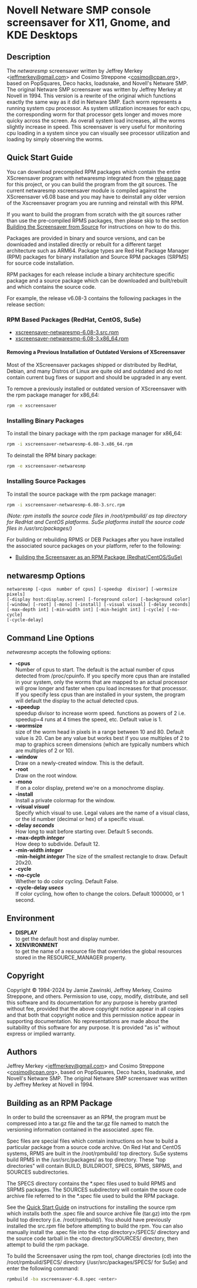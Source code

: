 # Novell Netware SMP console screensaver for X11, Gnome, and KDE Desktops

## Description

The _netwaresmp_ screensaver written by Jeffrey Merkey &lt;jeffmerkey@gmail.com&gt; and Cosimo Streppone &lt;cosimo@cpan.org&gt;, based on PopSquares, Deco hacks, loadsnake, and Novell's Netware SMP.  The original Netware SMP screensaver was written by Jeffrey Merkey at Novell in 1994.  This version is a rewrite of the original which functions exactly the same way as it did in Netware SMP.  Each worm represents a running system cpu processor.  As system utilization increases for each cpu, the corresponding worm for that processor gets longer and moves more quicky across the screen.  As overall system load increases, all the worms slightly increase in speed.  This screensaver is very useful for monitoring cpu loading in a system since you can visually see processor utilization and loading by simply observing the worms. 

## Quick Start Guide

You can download precompiled RPM packages which contain the entire XScreensaver program with netwaresmp integrated from
the [release page](https://github.com/jeffmerkey/netware-xscreensaver/releases) for this project, or you can build the 
program from the git sources.  The current netwaresmp xscreensaver module is compiled against the XScreensaver v6.08 base 
and you may have to deinstall any older version of the Xscreensaver program you are running and reinstall with this RPM.  

If you want to build the program from scratch with the git sources rather than use the pre-compiled RPMS packages, then please skip to the section [Building the Screensaver from Source](#building-the-screensaver-from-source) for instructions on how to do this. 
 
Packages are provided in binary and source versions, and can be downloaded and 
installed directly or rebuilt for a different target architecture such as ARM64. Package types are Red Hat Package Manager (RPM) packages for binary installation and Source RPM packages (SRPMS) for source code installation.  

RPM packages for each release include a binary architecture specific package
and a source package which can be downloaded and built/rebuilt and which contains the source code.

For example, the release v6.08-3 contains the following packages in the release section:

### **RPM Based Packages (RedHat, CentOS, SuSe)**

- [xscreensaver-netwaresmp-6.08-3.src.rpm](https://github.com/jeffmerkey/netware-xscreensaver/releases/download/v6.08-3/xscreensaver-netwaresmp-6.08-3.src.rpm)
- [xscreensaver-netwaresmp-6.08-3.x86_64.rpm](https://github.com/jeffmerkey/netware-xscreensaver/releases/download/v6.08-3/xscreensaver-netwaresmp-6.08-3.x86_64.rpm)

#### **Removing a Previous Installation of Outdated Versions of XScreensaver**

Most of the XScreensaver packages shipped or distributed by RedHat, Debian, and many Distros of Linux are quite old
and outdated and do not contain current bug fixes or support and should be upgraded in any event.  

To remove a previously installed or outdated version of XScreensaver with the rpm package manager for x86_64:
```sh
rpm -e xscreensaver
```

### **Installing Binary Packages**

To install the binary package with the rpm package manager for x86_64:
```sh
rpm -i xscreensaver-netwaresmp-6.08-3.x86_64.rpm
```

To deinstall the RPM binary package:
```sh
rpm -e xscreensaver-netwaresmp
```

### **Installing Source Packages**

To install the source package with the rpm package manager:
```sh
rpm -i xscreensaver-netwaresmp-6.08-3.src.rpm
```
*(Note: rpm installs the source code files in /root/rpmbuild/ as top directory for RedHat and CentOS
platforms.  SuSe platforms install the source code files in /usr/src/packages/)*

For building or rebuilding RPMS or DEB Packages after you have installed the associated source packages on your platform, refer to the following:

- [Building the Screensaver as an RPM Package (Redhat/CentOS/SuSe)](#building-as-an-rpm-package)

## netwaresmp Options

```
netwaresmp [-cpus  number of cpus] [-speedup  divisor] [-wormsize  pixels] 
[-display host:display.screen] [-foreground color] [-background color] 
[-window] [-root] [-mono] [-install] [-visual visual] [-delay seconds] 
[-max-depth int] [-min-width int] [-min-height int] [-cycle] [-no-cycle] 
[-cycle-delay]
```

## Command Line Options

_netwaresmp_
accepts the following options:

* **-cpus**  
  Number of cpus to start.  The default is the actual number of cpus detected from /proc/cpuinfo.  If you specify more cpus than are installed in your system, only the worms that are mapped to an actual processor will grow longer and faster when cpu load increases for that processor.  If you specify less cpus than are installed in your system, the program will default the display to the actual detected cpus.  
* **-speedup**  
  speedup divisor to increase worm speed.  functions as powers of 2 i.e. speedup=4 runs at 4 times the speed, etc.  Default value is 1.
* **-wormsize**  
  size of the worm head in pixels in a range between 10 and 80.  Default value is 20.  Can be any value but works best if you use multiples of 2 to map to graphics screen dimensions (which are typically numbers which are multiples of 2 or 10).
* **-window**  
  Draw on a newly-created window.  This is the default.
* **-root**  
  Draw on the root window.
* **-mono**  
  If on a color display, pretend we're on a monochrome display.
* **-install**  
  Install a private colormap for the window.
* **-visual _visual_**  
  Specify which visual to use.  Legal values are the name of a visual class,
  or the id number (decimal or hex) of a specific visual.
* **-delay _seconds_**  
  How long to wait before starting over.  Default 5 seconds.
* **-max-depth _integer_**  
  How deep to subdivide.  Default 12.
* **-min-width _integer_**  
  **-min-height _integer_**
  The size of the smallest rectangle to draw.  Default 20x20.
* **-cycle**  
* **-no-cycle**  
  Whether to do color cycling.  Default False.
* **-cycle-delay _usecs_**  
  If color cycling, how often to change the colors.  Default 1000000,
  or 1 second.

## Environment

* **DISPLAY**  
  to get the default host and display number.
* **XENVIRONMENT**  
  to get the name of a resource file that overrides the global resources
  stored in the RESOURCE_MANAGER property.

## Copyright

Copyright © 1994-2024 by Jamie Zawinski, Jeffrey Merkey, Cosimo Streppone, 
and others.  Permission to use, copy, modify, distribute, and sell this software
and its documentation for any purpose is hereby granted without fee, provided 
that the above copyright notice appear in all copies and that both that 
copyright notice and this permission notice appear in supporting documentation. No representations are made about the suitability of this software for any 
purpose.  It is provided "as is" without express or implied warranty.

## Authors

Jeffrey Merkey &lt;[jeffmerkey@gmail.com](mailto:jeffmerkey@gmail.com)&gt; and Cosimo Streppone &lt;cosimo@cpan.org&gt;, 
based on PopSquares, Deco hacks, loadsnake, and Novell's Netware SMP.  The 
original Netware SMP screensaver was written by Jeffrey Merkey at Novell in
1994.  

## Building as an RPM Package

In order to build the screensaver as an RPM, the program must be compressed into a tar.gz
file and the tar.gz file named to match the versioning information contained in the 
associated .spec file.  

Spec files are special files which contain instructions on how to build a particular package
from a source code archive.  On Red Hat and CentOS systems, RPMS are built in the /root/rpmbuild/
 top directory.  SuSe systems build RPMS in the /usr/src/packages/ as top directory.  These 
"top directories" will contain BUILD, BUILDROOT, SPECS, RPMS, SRPMS, and SOURCES subdirectories.  

The SPECS directory contains the \*.spec files used to build RPMS and SRPMS packages.  The SOURCES subdirectory will contain the soure code archive file referred to in the \*.spec file used to build the 
RPM package.

See the [Quick Start Guide](#quick-start-guide) on instructions for installing the 
source rpm which installs both the .spec file and source archive file (tar.gz) into 
the rpm build top directory (i.e. /root/rpmbuild/).  You should have previously 
installed the src.rpm file before attempting to build the rpm.  You can also 
manually install the .spec file into the \<top directory\>/SPECS/ directory and 
the source code tarball in the \<top directory\/SOURCES/ directory, then attempt 
to build the rpm package.

To build the Screensaver using the rpm tool, change directories (cd) into the /root/rpmbuild/SPECS/ directory (/usr/src/packages/SPECS/ for SuSe) and enter the following command:

```sh
rpmbuild -ba xscreensaver-6.8.spec <enter>

```
